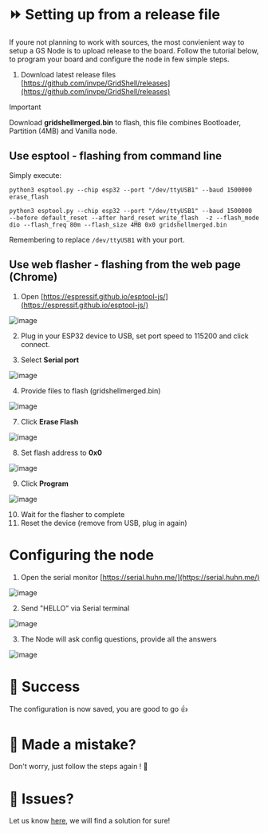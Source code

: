 # ⏩ Setting up from a release file
If youre not planning to work with sources, the most convienient way to setup a GS Node is to upload release to the board.
Follow the tutorial below, to program your board and configure the node in few simple steps.

1. Download latest release files [https://github.com/invpe/GridShell/releases](https://github.com/invpe/GridShell/releases)


> [!IMPORTANT]  
> Download **gridshellmerged.bin** to flash, this file combines Bootloader, Partition (4MB) and Vanilla node.



## Use esptool - flashing from command line
Simply execute: 

```
python3 esptool.py --chip esp32 --port "/dev/ttyUSB1" --baud 1500000  erase_flash

python3 esptool.py --chip esp32 --port "/dev/ttyUSB1" --baud 1500000  --before default_reset --after hard_reset write_flash  -z --flash_mode dio --flash_freq 80m --flash_size 4MB 0x0 gridshellmerged.bin
```

Remembering to replace `/dev/ttyUSB1` with your port.

## Use web flasher - flashing from the web page (Chrome)
1. Open [https://espressif.github.io/esptool-js/](https://espressif.github.io/esptool-js/)

![image](https://github.com/invpe/GridShell/assets/106522950/8fe54ed2-7c97-4e25-802f-f3aef100e364)

   
2. Plug in your ESP32 device to USB, set port speed to 115200 and click connect.
  

3. Select **Serial port**

 ![image](https://github.com/invpe/GridShell/assets/106522950/b4c4cc90-5754-4c20-a9ef-2ad43951313f)

4. Provide files to flash (gridshellmerged.bin)

 ![image](https://github.com/invpe/GridShell/assets/106522950/72c01d34-1de1-42a0-8099-ea1fb0357021)

 
7. Click **Erase Flash**

 ![image](https://github.com/invpe/GridShell/assets/106522950/f3eacfce-4dc5-47b7-a103-3987213284c3)

8. Set flash address to **0x0**

![image](https://github.com/invpe/GridShell/assets/106522950/bae179f6-e717-4e95-9634-e1216239cab5)

9. Click **Program**

![image](https://github.com/invpe/GridShell/assets/106522950/2878acfe-2b8c-4f07-b4ea-b2e78f7a8baa)

    
10. Wait for the flasher to complete
11. Reset the device (remove from USB, plug in again)
 

# Configuring the node

1. Open the serial monitor [https://serial.huhn.me/](https://serial.huhn.me/)

![image](https://github.com/invpe/GridShell/assets/106522950/eeaca9d8-475a-4c31-9531-816f41eae5f5)

2. Send "HELLO" via Serial terminal 

![image](https://github.com/invpe/GridShell/assets/106522950/b22120d6-3bcc-450b-85a5-e3b14f542e80)

3. The Node will ask config questions, provide all the answers


![image](https://github.com/invpe/GridShell/assets/106522950/77c5b265-a98a-40db-8bbf-9ed6e0dbca19)

# 🍏 Success
The configuration is now saved, you are good to go 👍

# 🤬 Made a mistake?
Don't worry, just follow the steps again ! 🤝

# :thought_balloon: Issues?
Let us know [here](https://github.com/invpe/GridShell/discussions), we will find a solution for sure!


